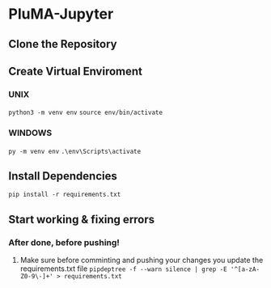# PluMA-Jupyter

## Clone the Repository

## Create Virtual Enviroment
### UNIX
`python3 -m venv env`
`source env/bin/activate`

### WINDOWS
`py -m venv env`
`.\env\Scripts\activate`

## Install Dependencies
`pip install -r requirements.txt`

## Start working & fixing errors 
### After done, before pushing!
1. Make sure before comminting and pushing your changes you update the requirements.txt file
`pipdeptree -f --warn silence | grep -E '^[a-zA-Z0-9\-]+' > requirements.txt`

